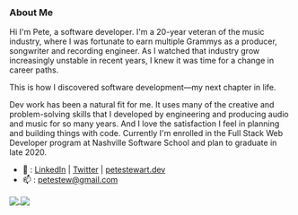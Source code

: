 ### About Me

Hi I'm Pete, a software developer. I'm a 20-year veteran of the music industry, where I was fortunate to earn multiple Grammys as a producer, songwriter and recording engineer. As I watched that industry grow increasingly unstable in recent years, I knew it was time for a change in career paths. 

This is how I discovered software development—my next chapter in life.

Dev work has been a natural fit for me. It uses many of the creative and problem-solving skills that I developed by engineering and producing audio and music for so many years. And I love the satisfaction I feel in planning and building things with code. Currently I'm enrolled in the Full Stack Web Developer program at Nashville Software School and plan to graduate in late 2020. 

- 🔗 : [LinkedIn](https://www.linkedin.com/in/peteastewart/) | [Twitter](https://twitter.com/petestewart) | [petestewart.dev](http://petestewart.dev) 
- 📫 : [petestew@gmail.com](mailto:petestew@gmail.com)

<a href="https://github.com/anuraghazra/github-readme-stats">
  <img align="center" src="https://github-readme-stats.vercel.app/api/top-langs/?username=petestewart" />
</a>
<a href="https://github.com/anuraghazra/convoychat">
  <img align="center" src="https://github-readme-stats.vercel.app/api?username=petestewart&count_private=true" />
</a>

